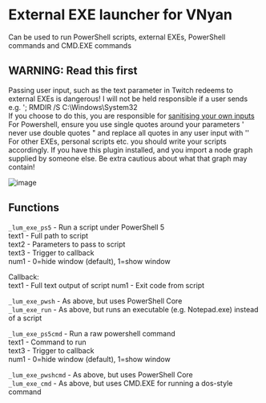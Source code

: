 # External EXE launcher for VNyan
Can be used to run PowerShell scripts, external EXEs, PowerShell commands and CMD.EXE commands

## WARNING: Read this first
Passing user input, such as the text parameter in Twitch redeems to external EXEs is dangerous! I will not be held responsible if a user sends e.g. '; RMDIR /S C:\Windows\System32  
If you choose to do this, you are responsible for [sanitising your own inputs](https://xkcd.com/327/)
For Powershell, ensure you use single quotes around your parameters ' never use double quotes " and replace all quotes in any user input with '' For other EXEs, personal scripts etc. you should write your scripts accordingly.
If you have this plugin installed, and you import a node graph supplied by someone else. Be extra cautious about what that graph may contain!

![image](https://github.com/user-attachments/assets/3e18f990-32e3-419d-b0d4-17f88ab5f747)

## Functions

```_lum_exe_ps5``` - Run a script under PowerShell 5  
text1 - Full path to script  
text2 - Parameters to pass to script  
text3 - Trigger to callback  
num1 - 0=hide window (default), 1=show window  

Callback:  
text1 - Full text output of script
num1 - Exit code from script

```_lum_exe_pwsh``` - As above, but uses PowerShell Core  
```_lum_exe_run``` - As above, but runs an executable (e.g. Notepad.exe) instead of a script  

```_lum_exe_ps5cmd``` - Run a raw powershell command  
text1 - Command to run  
text3 - Trigger to callback  
num1 - 0=hide window (default), 1=show window  

```_lum_exe_pwshcmd``` - As above, but uses PowerShell Core  
```_lum_exe_cmd``` - As above, but uses CMD.EXE for running a dos-style command  
